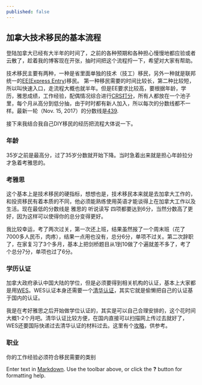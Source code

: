 ```yaml
---
published: false
---
```

## 加拿大技术移民的基本流程

登陆加拿大已经有大半年的时间了，之前的各种预期和各种担心慢慢地都应验或者云散了，趁着我的博客现在开张，抽时间把这个流程捋一下，希望对大家有帮助。

技术移民主要有两种，一种是省里面单独的技术（技工）移民，另外一种就是联邦统一的[EE(Express Entry](http://www.cic.gc.ca/english/immigrate/skilled/index.asp))移民。 第一种移民需要的时间比较长，第二种比较短，所以叫快速入口，走流程大概也就半年。但是EE要求比较高，要根据年龄，学历，雅思成绩，工作经验，配偶情况综合进行[CRS打分](http://www.cic.gc.ca/english/express-entry/grid-crs.asp)，所有人都放在一个池子里，每个月从高分到低分抽，由于时时都有新人加入，所以每次的分数线都不一样。最新一轮（Nov. 15, 2017）的分数线是[439](http://www.cic.gc.ca/english/express-entry/rounds.asp). 

接下来我结合我自己DIY移民的经历把流程大体说一下。

### 年龄

35岁之前是最高分，过了35岁分数就开始下降。当时急着出来就是担心年龄拉分才急着考雅思的。

### 考雅思

这个基本上是技术移民的硬指标，想想也是，技术移民本来就是去加拿大工作的，和投资移民有着本质的不同，他必须能熟练使用英语才能谈得上在加拿大工作以及生活。现在最低的分数线是 雅思的 听说读写 四项都要达到6分，当然分数高了更好，因为这样可以使得你的总分变得更好。

我比较幸运，考了两次过关，第一次还上班，结果虽然报了一个周末班（花了7000多人民币，肉疼），结果一点用也没有，总分6分，单项不过关。第二次辞职了，在家复习了3个多月，基本上把剑桥题目从1到10做了个遍就差不多了，考了个总分7分，单项也过了6分。

### 学历认证

加拿大政府承认中国大陆的学位，但是必须要得到相关机构的认证，基本上大家都是用[WES](https://www.wes.org/)。WES认证本身还需要一个[清华认证](http://www.chinadegrees.cn/cqva/gateway.html)，其实它就是偷懒把自己的认证基于国内的认证。

我是在考好雅思之后开始做学位认证的，其实是可以自己合理安排的，这个花时间大概1-2个月吧。清华认证比较方便，在国内直接可以扫描网上传过去就好了，WES还要国际快递过去清华认证的材料过去。这里有个[攻略](http://bbs.fcgvisa.com/t/topic/1758)，供参考。

### 职业

你的工作经验必须符合移民需要的类别

Enter text in [Markdown](http://daringfireball.net/projects/markdown/). Use the toolbar above, or click the **?** button for formatting help.
